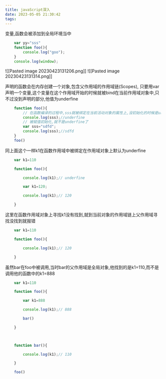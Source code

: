```yaml
---
title: javaScript深入
date: 2023-05-05 21:30:42
tags:  
---
```

变量,函数会被添加到全局环境当中
```JavaScript
    var yy="sss"
    function foo(){
        console.log("goo");
    }
    console.log(window);
```
![[Pasted image 20230423131206.png]]
![[Pasted image 20230423131314.png]]

声明的函数会在内存创建一个对象,包含父作用域的作用域链(Scopes),
只要用var声明一个变量,这个变量在这个作用域开始的时候就被bind在当前作用域对象中,只不过没到声明的部分,他值为underfine
```JavaScript
    function foo(){
        // 在函数编译的过程中,sss就被绑定在当前活动对象的属性上,没初始化的时候是underfine
        console.log(sss);//underfine
        // 被赋值初始化,就不是underfine了
        var sss="sdfd";
        console.log(sss);//sdfd
    }
    foo()

```
同上面这个一样k1在函数作用域中被绑定在作用域对象上默认为underfine
```javascript
    var k1=110

    function foo(){

        console.log(k1);// underfine

        var k1=120;

        console.log(k1);// 120

    }
```
这里在函数作用域对象上寻找k1没有找到,就到当前对象的作用域链上父作用域寻找没找到就报错
```javascript
    var k1=110

    function foo(){

        console.log(k1);// 120

    }
```
虽然bar在foo中被调用,当时bar的父作用域是全局对象,他找到的是k1=110,而不是调用他的函数中的k1=888
```JavaScript
    var k1=110

    function foo(){

        var k1=888

        console.log(k1);// 888

        bar()

    }

  

    function bar(){

        console.log(k1);// 110

    }

    foo()
```